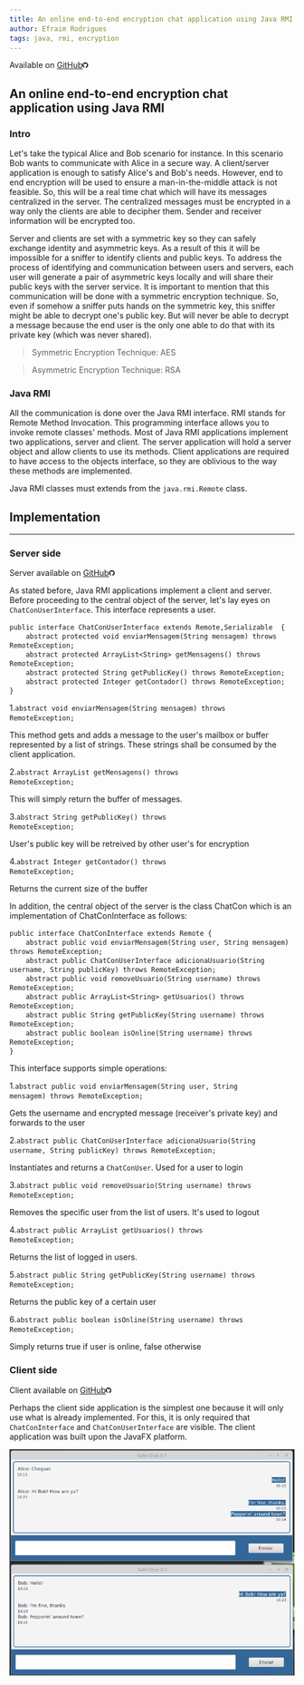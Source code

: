 ```yaml
---
title: An online end-to-end encryption chat application using Java RMI
author: Efraim Rodrigues
tags: java, rmi, encryption
---
```

Available on <a href="http://github.com/efraimrodrigues/chatRMI" target="_blank">GitHub<img width="2%" src="/files/GitHub-Mark-64px.png"/></a>

## An online end-to-end encryption chat application using Java RMI

### Intro
Let's take the typical Alice and Bob scenario for instance. In this scenario Bob wants to communicate with Alice in a secure way. A client/server application is enough to satisfy Alice's and Bob's needs. However, end to end encryption will be used to ensure a man-in-the-middle attack is not feasible. So, this will be a real time chat which will have its messages centralized in the server.  The centralized messages must be encrypted in a way only the clients are able to decipher them. Sender and receiver information will be encrypted too.

Server and clients are set with a symmetric key so they can safely exchange identity and asymmetric keys. As a result of this it will be impossible for a sniffer to identify clients and public keys. To address the process of identifying and communication between users and servers, each user will generate a pair of asymmetric keys locally and will share their public keys with the server service. It is important to mention that this communication will be done with a symmetric encryption technique. So, even if somehow a sniffer puts hands on the symmetric key, this sniffer might be able to decrypt one's public key. But will never be able to decrypt a message because the end user is the only one able to do that with its private key (which was never shared).

> Symmetric Encryption Technique: AES

> Asymmetric Encryption Technique: RSA

### Java RMI
All the communication is done over the Java RMI interface. RMI stands for Remote Method Invocation. This programming interface allows you to invoke remote classes' methods.  Most of Java RMI applications implement two applications, server and client. The server application will hold a server object and allow clients to use its methods. Client applications are required to have access to the objects interface, so they are oblivious to the way these methods are implemented. 

Java RMI classes must extends from the <code>java.rmi.Remote</code> class.

## Implementation
***
### Server side

Server available on <a href="https://github.com/efraimrodrigues/chatRMI/tree/master/src/serverrmi" target="_blank">GitHub<img width="2%" src="/files/GitHub-Mark-64px.png"/></a>

As stated before, Java RMI applications implement a client and server. Before proceeding to the central object of the server, let's lay eyes on <code>ChatConUserInterface</code>.  This interface represents a user.

	public interface ChatConUserInterface extends Remote,Serializable  {
		abstract protected void enviarMensagem(String mensagem) throws RemoteException;
		abstract protected ArrayList<String> getMensagens() throws RemoteException;
		abstract protected String getPublicKey() throws RemoteException;
		abstract protected Integer getContador() throws RemoteException;
	}
	
1.<code>abstract void enviarMensagem(String mensagem) throws RemoteException;</code>
	
This method gets and adds a message to the user's mailbox or buffer represented by a list of strings. These strings shall be consumed by the client application. 
	
2.<code>abstract ArrayList<String> getMensagens() throws RemoteException;</code>
	
This will simply return the buffer of messages.	
	
3.<code>abstract String getPublicKey() throws RemoteException;</code>
	
User's public key will be retreived by other user's for encryption
	
4.<code>abstract Integer getContador() throws RemoteException;</code>
	
Returns the current size of the buffer

In addition, the central object of the server is the class ChatCon which is an implementation of ChatConInterface as follows:

	public interface ChatConInterface extends Remote {
		abstract public void enviarMensagem(String user, String mensagem) throws RemoteException;
		abstract public ChatConUserInterface adicionaUsuario(String username, String publicKey) throws RemoteException;
		abstract public void removeUsuario(String username) throws RemoteException;
		abstract public ArrayList<String> getUsuarios() throws RemoteException;
		abstract public String getPublicKey(String username) throws RemoteException;
		abstract public boolean isOnline(String username) throws RemoteException;
	}
	
This interface supports simple operations:

1.<code>abstract public void enviarMensagem(String user, String mensagem) throws RemoteException;</code>
	
Gets the username and encrypted message (receiver's private key) and forwards to the user
	
2.<code>abstract public ChatConUserInterface adicionaUsuario(String username, String publicKey) throws RemoteException;</code>
	
Instantiates and returns a <code>ChatConUser</code>. Used for a user to login
	
3.<code>abstract public void removeUsuario(String username) throws RemoteException;</code>
	
Removes the specific user from the list of users. It's used to logout
	
4.<code>abstract public ArrayList<String> getUsuarios() throws RemoteException;</code>
	
Returns the list of logged in users.
	
5.<code>abstract public String getPublicKey(String username) throws RemoteException;</code>
	
Returns the public key of a certain user
	
6.<code>abstract public boolean isOnline(String username) throws RemoteException;</code>
	
Simply returns true if user is online, false otherwise
	
### Client side

Client available on <a href="https://github.com/efraimrodrigues/chatRMI/tree/master/src/chatrmi" target="_blank">GitHub<img width="2%" src="/files/GitHub-Mark-64px.png"/></a>

Perhaps the client side application is the simplest one because it will only use what is already implemented. For this, it is only required that <code>ChatConInterface</code> and <code>ChatConUserInterface</code> are visible. The client application was built upon the JavaFX platform. 

![RMI Client Application](/files/rmiclient.png)